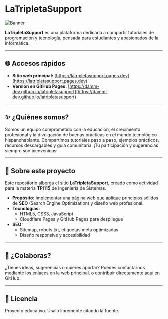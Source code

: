 # LaTripletaSupport

![Banner](https://latripletasupport.pages.dev/assets/img/LaTripletaBanner.jpg)

**LaTripletaSupport** es una plataforma dedicada a compartir tutoriales de programación y tecnología, pensada para estudiantes y apasionados de la informática.

---

## 🌐 Accesos rápidos

- **Sitio web principal:** [https://latripletasupport.pages.dev](https://latripletasupport.pages.dev)
- **Versión en GitHub Pages:** [https://damm-dev.github.io/latripletasupport](https://damm-dev.github.io/latripletasupport)

---

## ✨ ¿Quiénes somos?

Somos un equipo comprometido con la educación, el crecimiento profesional y la divulgación de buenas prácticas en el mundo tecnológico hispanohablante. Compartimos tutoriales paso a paso, ejemplos prácticos, recursos descargables y guía comunitaria. ¡Tu participación y sugerencias siempre son bienvenidas!

---

## 🎯 Sobre este proyecto

Este repositorio alberga el sitio **LaTripletaSupport**, creado como actividad para la materia **TPI115** de Ingeniería de Sistemas.

- **Propósito:** Implementar una página web que aplique principios sólidos de **SEO** (Search Engine Optimization) y diseño web profesional.
- **Tecnologías:**
    - HTML5, CSS3, JavaScript
    - Cloudflare Pages y GitHub Pages para despliegue
- **SEO:**
    - Sitemap, robots.txt, etiquetas meta optimizadas
    - Diseño responsive y accesibilidad

---

## 🤝 ¿Colaboras?

¿Tienes ideas, sugerencias o quieres aportar? Puedes contactarnos mediante los enlaces en la web principal, o contribuir directamente aquí en GitHub.

---

## 📖 Licencia

Proyecto educativo. Úsalo libremente citando la fuente.
